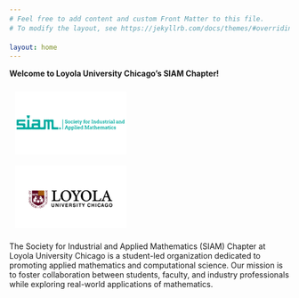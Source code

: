 ```yaml
---
# Feel free to add content and custom Front Matter to this file.
# To modify the layout, see https://jekyllrb.com/docs/themes/#overriding-theme-defaults

layout: home
---
```


**Welcome to Loyola University Chicago’s SIAM Chapter!**

<img src="/assets/teal-siamlogo.png" width="200" style="padding: 10px; display: block;">

<img src="/assets/loyola_logo.jpg" width="200" style="padding: 10px; display: block;">


The Society for Industrial and Applied Mathematics (SIAM) Chapter at Loyola University Chicago is a student-led organization dedicated to promoting applied mathematics and computational science. Our mission is to foster collaboration between students, faculty, and industry professionals while exploring real-world applications of mathematics.

<br clear="left"/>
